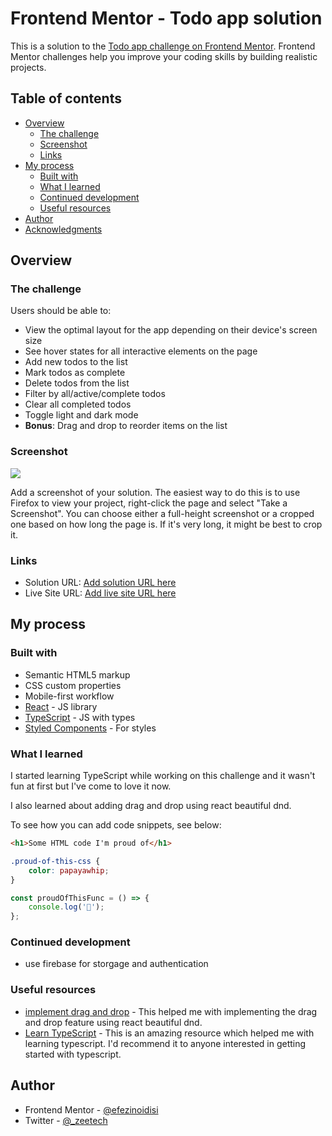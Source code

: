 # Frontend Mentor - Todo app solution

This is a solution to the [Todo app challenge on Frontend Mentor](https://www.frontendmentor.io/challenges/todo-app-Su1_KokOW). Frontend Mentor challenges help you improve your coding skills by building realistic projects.

## Table of contents

- [Overview](#overview)
  - [The challenge](#the-challenge)
  - [Screenshot](#screenshot)
  - [Links](#links)
- [My process](#my-process)
  - [Built with](#built-with)
  - [What I learned](#what-i-learned)
  - [Continued development](#continued-development)
  - [Useful resources](#useful-resources)
- [Author](#author)
- [Acknowledgments](#acknowledgments)

## Overview

### The challenge

Users should be able to:

- View the optimal layout for the app depending on their device's screen size
- See hover states for all interactive elements on the page
- Add new todos to the list
- Mark todos as complete
- Delete todos from the list
- Filter by all/active/complete todos
- Clear all completed todos
- Toggle light and dark mode
- **Bonus**: Drag and drop to reorder items on the list

### Screenshot

![](./screenshot.jpg)

Add a screenshot of your solution. The easiest way to do this is to use Firefox to view your project, right-click the page and select "Take a Screenshot". You can choose either a full-height screenshot or a cropped one based on how long the page is. If it's very long, it might be best to crop it.

### Links

- Solution URL: [Add solution URL here](https://your-solution-url.com)
- Live Site URL: [Add live site URL here](https://your-live-site-url.com)

## My process

### Built with

- Semantic HTML5 markup
- CSS custom properties
- Mobile-first workflow
- [React](https://reactjs.org/) - JS library
- [TypeScript](https://www.typescriptlang.org/docs/handbook/react.html) - JS with types
- [Styled Components](https://styled-components.com/) - For styles

### What I learned

I started learning TypeScript while working on this challenge and it wasn't fun at first but I've come to love it now.

I also learned about adding drag and drop using react beautiful dnd.

To see how you can add code snippets, see below:

```html
<h1>Some HTML code I'm proud of</h1>
```

```css
.proud-of-this-css {
	color: papayawhip;
}
```

```js
const proudOfThisFunc = () => {
	console.log('🎉');
};
```

### Continued development

- use firebase for storgage and authentication

### Useful resources

- [implement drag and drop](https://www.freecodecamp.org/news/how-to-add-drag-and-drop-in-react-with-react-beautiful-dnd/) - This helped me with implementing the drag and drop feature using react beautiful dnd.
- [Learn TypeScript](https://www.w3schools.com/typescript/typescript_getstarted.php) - This is an amazing resource which helped me with learning typescript. I'd recommend it to anyone interested in getting started with typescript.

## Author

<!-- - Website - [Add your name here](https://www.your-site.com) -->

- Frontend Mentor - [@efezinoidisi](https://www.frontendmentor.io/profile/efezinoidisi)
- Twitter - [@\_zeetech](https://www.twitter.com/_zeetech)
